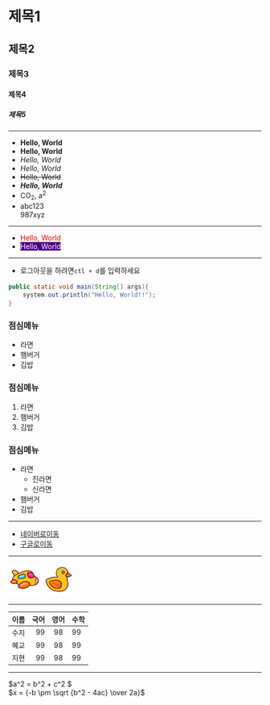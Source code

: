 # 제목1
## 제목2
### 제목3
#### 제목4
##### 제목5

---
+ **Hello, World**
+ __Hello, World__
+ *Hello, World*
+ _Hello, World_
+ ~~Hello, World~~
+ ***Hello, World***
+ CO<sub>2</sub>, a<sup>2</sup>
+ abc123<br>987xyz
---
+ <span style="color: red">Hello, World</span>
+ <span style="color: white; background: indigo">Hello, World</span>
---
+ 로그아웃을 하려면`ctl + d`를 입력하세요
```java
public static void main(String[] args){
    system.out.println("Hello, World!!");
}

```
### 점심메뉴
+ 라면
+ 햄버거
+ 김밥

### 점심메뉴
1. 라면 
2. 햄버거
3. 김밥

### 점심메뉴
+ 라면
  * 진라면
  * 신라면
+ 햄버거
+ 김밥
---

+ [네이버로이동](http://naver.com)
+  [구글로이동](http://google.com)

---
![비행기아이콘](/views/static/img/plane.png)
![러버덕아이콘](/views/static/img/rubber-duck.png)

---

| 이름 | 국어 | 영어 | 수학 |
|----|---:|:--:|:---|
| 수지 | 99 | 98 | 99 |
| 혜교 | 99 | 98 | 99 |
| 지현 | 99 | 98 | 99 |

---
 $a^2 = b^2 + c^2 $ <br>
 $x = {-b \pm \sqrt {b^2 - 4ac} \over 2a}$
 